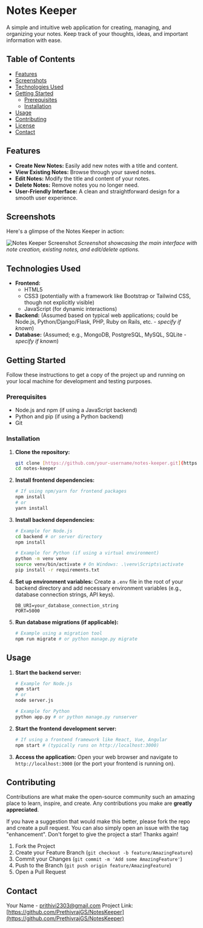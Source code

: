 # Notes Keeper

A simple and intuitive web application for creating, managing, and organizing your notes. Keep track of your thoughts, ideas, and important information with ease.

## Table of Contents

- [Features](#features)
- [Screenshots](#screenshots)
- [Technologies Used](#technologies-used)
- [Getting Started](#getting-started)
  - [Prerequisites](#prerequisites)
  - [Installation](#installation)
- [Usage](#usage)
- [Contributing](#contributing)
- [License](#license)
- [Contact](#contact)

## Features

* **Create New Notes:** Easily add new notes with a title and content.
* **View Existing Notes:** Browse through your saved notes.
* **Edit Notes:** Modify the title and content of your notes.
* **Delete Notes:** Remove notes you no longer need.
* **User-Friendly Interface:** A clean and straightforward design for a smooth user experience.

## Screenshots

Here's a glimpse of the Notes Keeper in action:

![Notes Keeper Screenshot]("C:\Users\Admin\Desktop\Pictures\Screenshots")
*Screenshot showcasing the main interface with note creation, existing notes, and edit/delete options.*

## Technologies Used

* **Frontend:**
    * HTML5
    * CSS3 (potentially with a framework like Bootstrap or Tailwind CSS, though not explicitly visible)
    * JavaScript (for dynamic interactions)
* **Backend:** (Assumed based on typical web applications; could be Node.js, Python/Django/Flask, PHP, Ruby on Rails, etc. - *specify if known*)
* **Database:** (Assumed; e.g., MongoDB, PostgreSQL, MySQL, SQLite - *specify if known*)

## Getting Started

Follow these instructions to get a copy of the project up and running on your local machine for development and testing purposes.

### Prerequisites

* Node.js and npm (if using a JavaScript backend)
* Python and pip (if using a Python backend)
* Git

### Installation

1.  **Clone the repository:**
    ```bash
    git clone [https://github.com/your-username/notes-keeper.git](https://github.com/your-username/notes-keeper.git)
    cd notes-keeper
    ```
2.  **Install frontend dependencies:**
    ```bash
    # If using npm/yarn for frontend packages
    npm install
    # or
    yarn install
    ```
3.  **Install backend dependencies:**
    ```bash
    # Example for Node.js
    cd backend # or server directory
    npm install
    
    # Example for Python (if using a virtual environment)
    python -m venv venv
    source venv/bin/activate # On Windows: .\venv\Scripts\activate
    pip install -r requirements.txt
    ```
4.  **Set up environment variables:**
    Create a `.env` file in the root of your backend directory and add necessary environment variables (e.g., database connection strings, API keys).
    ```
    DB_URI=your_database_connection_string
    PORT=5000
    ```
5.  **Run database migrations (if applicable):**
    ```bash
    # Example using a migration tool
    npm run migrate # or python manage.py migrate
    ```

## Usage

1.  **Start the backend server:**
    ```bash
    # Example for Node.js
    npm start
    # or
    node server.js
    
    # Example for Python
    python app.py # or python manage.py runserver
    ```
2.  **Start the frontend development server:**
    ```bash
    # If using a frontend framework like React, Vue, Angular
    npm start # (typically runs on http://localhost:3000)
    ```
3.  **Access the application:**
    Open your web browser and navigate to `http://localhost:3000` (or the port your frontend is running on).

## Contributing

Contributions are what make the open-source community such an amazing place to learn, inspire, and create. Any contributions you make are **greatly appreciated**.

If you have a suggestion that would make this better, please fork the repo and create a pull request. You can also simply open an issue with the tag "enhancement".
Don't forget to give the project a star! Thanks again!

1.  Fork the Project
2.  Create your Feature Branch (`git checkout -b feature/AmazingFeature`)
3.  Commit your Changes (`git commit -m 'Add some AmazingFeature'`)
4.  Push to the Branch (`git push origin feature/AmazingFeature`)
5.  Open a Pull Request


## Contact

Your Name - [prithivi2303@gmail.com](mailto:your-email@example.com)
Project Link: [https://github.com/PrethivrajGS/NotesKeeper](https://github.com/PrethivrajGS/NotesKeeper)

